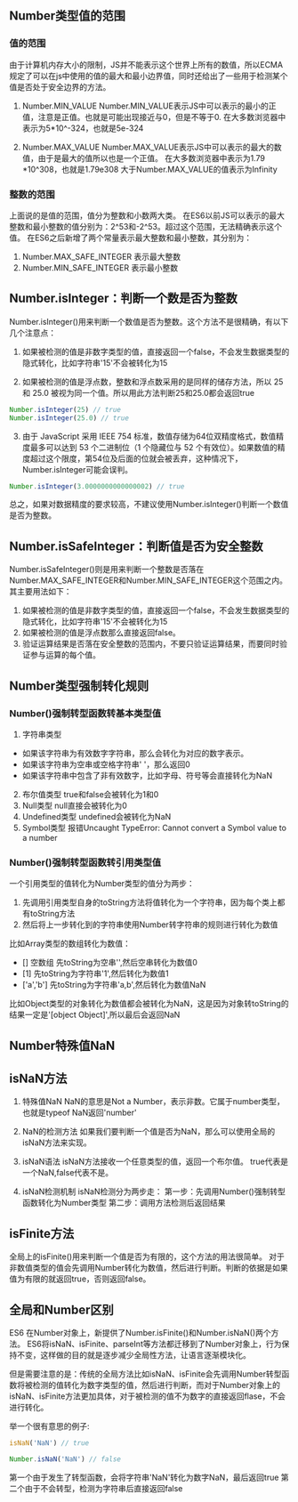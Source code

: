 ## Number类型值的范围
### 值的范围
由于计算机内存大小的限制，JS并不能表示这个世界上所有的数值，所以ECMA规定了可以在js中使用的值的最大和最小边界值，同时还给出了一些用于检测某个值是否处于安全边界的方法。

1. Number.MIN_VALUE
Number.MIN_VALUE表示JS中可以表示的最小的正值，注意是正值。也就是可能出现接近与0，但是不等于0.
在大多数浏览器中表示为5*10^-324，也就是5e-324

2. Number.MAX_VALUE
Number.MAX_VALUE表示JS中可以表示的最大的数值，由于是最大的值所以也是一个正值。
在大多数浏览器中表示为1.79 *10^308，也就是1.79e308
大于Number.MAX_VALUE的值表示为Infinity

### 整数的范围
上面说的是值的范围，值分为整数和小数两大类。
在ES6以前JS可以表示的最大整数和最小整数的值分别为：2^53和-2^53。超过这个范围，无法精确表示这个值。
在ES6之后新增了两个常量表示最大整数和最小整数，其分别为：
1. Number.MAX_SAFE_INTEGER 表示最大整数
2. Number.MIN_SAFE_INTEGER 表示最小整数

## Number.isInteger：判断一个数是否为整数
Number.isInteger()用来判断一个数值是否为整数。这个方法不是很精确，有以下几个注意点：
1. 如果被检测的值是非数字类型的值，直接返回一个false，不会发生数据类型的隐式转化，比如字符串'15'不会被转化为15

2. 如果被检测的值是浮点数，整数和浮点数采用的是同样的储存方法，所以 25 和 25.0 被视为同一个值。所以用此方法判断25和25.0都会返回true
```js
Number.isInteger(25) // true
Number.isInteger(25.0) // true
```

3. 由于 JavaScript 采用 IEEE 754 标准，数值存储为64位双精度格式，数值精度最多可以达到 53 个二进制位（1 个隐藏位与 52 个有效位）。如果数值的精度超过这个限度，第54位及后面的位就会被丢弃，这种情况下，Number.isInteger可能会误判。
```js
Number.isInteger(3.0000000000000002) // true
```
总之，如果对数据精度的要求较高，不建议使用Number.isInteger()判断一个数值是否为整数。

## Number.isSafeInteger：判断值是否为安全整数
Number.isSafeInteger()则是用来判断一个整数是否落在 Number.MAX_SAFE_INTEGER和Number.MIN_SAFE_INTEGER这个范围之内。其主要用法如下：
1. 如果被检测的值是非数字类型的值，直接返回一个false，不会发生数据类型的隐式转化，比如字符串'15'不会被转化为15
2. 如果被检测的值是浮点数那么直接返回false。
3. 验证运算结果是否落在安全整数的范围内，不要只验证运算结果，而要同时验证参与运算的每个值。


## Number类型强制转化规则
### Number()强制转型函数转基本类型值
1. 字符串类型
+ 如果该字符串为有效数字字符串，那么会转化为对应的数字表示。
+ 如果该字符串为空串或空格字符串' '，那么返回0
+ 如果该字符串中包含了非有效数字，比如字母、符号等会直接转化为NaN

2. 布尔值类型 true和false会被转化为1和0
3. Null类型 null直接会被转化为0
4. Undefined类型 undefined会被转化为NaN
5. Symbol类型 报错Uncaught TypeError: Cannot convert a Symbol value to a number

### Number()强制转型函数转引用类型值
一个引用类型的值转化为Number类型的值分为两步：
1. 先调用引用类型自身的toString方法将值转化为一个字符串，因为每个类上都有toString方法
2. 然后将上一步转化到的字符串使用Number转字符串的规则进行转化为数值

比如Array类型的数组转化为数值：
+ [] 空数组 先toString为空串'',然后空串转化为数值0
+ [1] 先toString为字符串'1',然后转化为数值1
+ ['a','b'] 先toString为字符串'a,b',然后转化为数值NaN

比如Object类型的对象转化为数值都会被转化为NaN，这是因为对象转toString的结果一定是'[object Object]',所以最后会返回NaN


## Number特殊值NaN
## isNaN方法
1. 特殊值NaN
NaN的意思是Not a Number，表示非数。它属于number类型，也就是typeof NaN返回'number'

2. NaN的检测方法
如果我们要判断一个值是否为NaN，那么可以使用全局的isNaN方法来实现。

3. isNaN语法
isNaN方法接收一个任意类型的值，返回一个布尔值。
true代表是一个NaN,false代表不是。

4. isNaN检测机制
isNaN检测分为两步走：
第一步：先调用Number()强制转型函数转化为Number类型
第二步：调用方法检测后返回结果
## isFinite方法
全局上的isFinite()用来判断一个值是否为有限的，这个方法的用法很简单。
对于非数值类型的值会先调用Number转化为数值，然后进行判断。判断的依据是如果值为有限的就返回true，否则返回false。


## 全局和Number区别
ES6 在Number对象上，新提供了Number.isFinite()和Number.isNaN()两个方法。
ES6将isNaN、isFinite、parseInt等方法都迁移到了Number对象上，行为保持不变，这样做的目的就是逐步减少全局性方法，让语言逐渐模块化。

但是需要注意的是：传统的全局方法比如isNaN、isFinite会先调用Number转型函数将被检测的值转化为数字类型的值，然后进行判断，而对于Number对象上的isNaN、isFinite方法更加具体，对于被检测的值不为数字的直接返回flase，不会进行转化。

举一个很有意思的例子:
```js
isNaN('NaN') // true

Number.isNaN('NaN') // false
```
第一个由于发生了转型函数，会将字符串'NaN'转化为数字NaN，最后返回true
第二个由于不会转型，检测为字符串后直接返回false